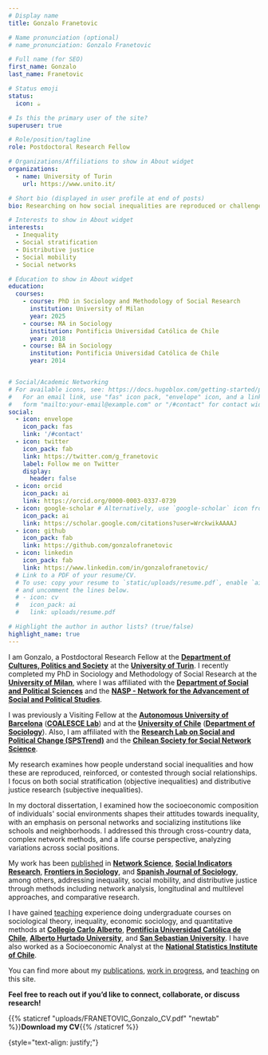 ```yaml
---
# Display name
title: Gonzalo Franetovic

# Name pronunciation (optional)
# name_pronunciation: Gonzalo Franetovic

# Full name (for SEO)
first_name: Gonzalo
last_name: Franetovic

# Status emoji
status:
  icon: ☕️

# Is this the primary user of the site?
superuser: true

# Role/position/tagline
role: Postdoctoral Research Fellow

# Organizations/Affiliations to show in About widget
organizations:
  - name: University of Turin
    url: https://www.unito.it/

# Short bio (displayed in user profile at end of posts)
bio: Researching on how social inequalities are reproduced or challenged through social relationships.

# Interests to show in About widget
interests:
  - Inequality
  - Social stratification
  - Distributive justice
  - Social mobility
  - Social networks

# Education to show in About widget
education:
  courses:
    - course: PhD in Sociology and Methodology of Social Research
      institution: University of Milan
      year: 2025
    - course: MA in Sociology
      institution: Pontificia Universidad Católica de Chile
      year: 2018
    - course: BA in Sociology
      institution: Pontificia Universidad Católica de Chile
      year: 2014


# Social/Academic Networking
# For available icons, see: https://docs.hugoblox.com/getting-started/page-builder/#icons
#   For an email link, use "fas" icon pack, "envelope" icon, and a link in the
#   form "mailto:your-email@example.com" or "/#contact" for contact widget.
social:
  - icon: envelope
    icon_pack: fas
    link: '/#contact'
  - icon: twitter
    icon_pack: fab
    link: https://twitter.com/g_franetovic
    label: Follow me on Twitter
    display:
      header: false
  - icon: orcid
    icon_pack: ai
    link: https://orcid.org/0000-0003-0337-0739
  - icon: google-scholar # Alternatively, use `google-scholar` icon from `ai` icon pack
    icon_pack: ai
    link: https://scholar.google.com/citations?user=WrckwikAAAAJ
  - icon: github
    icon_pack: fab
    link: https://github.com/gonzalofranetovic
  - icon: linkedin
    icon_pack: fab
    link: https://www.linkedin.com/in/gonzalofranetovic/
  # Link to a PDF of your resume/CV.
  # To use: copy your resume to `static/uploads/resume.pdf`, enable `ai` icons in `params.yaml`,
  # and uncomment the lines below.
  # - icon: cv
  #   icon_pack: ai
  #   link: uploads/resume.pdf

# Highlight the author in author lists? (true/false)
highlight_name: true
---
```



I am Gonzalo, a Postdoctoral Research Fellow at the **[Department of Cultures, Politics and Society](https://www.socialsciences-cps.unito.it/do/home.pl)** at the **[University of Turin](https://en.unito.it/)**. I recently completed my PhD in Sociology and Methodology of Social Research at the **[University of Milan](https://www.unimi.it/en)**, where I was affiliated with the **[Department of Social and Political Sciences](https://www.unimi.it/en/ugov/ou-structure/department-social-and-political-sciences)** and the **[NASP - Network for the Advancement of Social and Political Studies](https://www.nasp.eu/)**.

I was previously a Visiting Fellow at the **[Autonomous University of Barcelona](https://www.uab.cat/)** (**[COALESCE Lab](http://coalesce-lab.com/en)**) and at the **[University of Chile](https://uchile.cl/)** (**[Department of Sociology](https://facso.uchile.cl/sociologia)**). Also, I am affiliated with the **[Research Lab on Social and Political Change (SPSTrend)](https://www.spstrend.it/)** and the **[Chilean Society for Social Network Science](https://www.chisocnet.org/)**.

My research examines how people understand social inequalities and how these are reproduced, reinforced, or contested through social relationships. I focus on both social stratification (objective inequalities) and distributive justice research (subjective inequalities).

In my doctoral dissertation, I examined how the socioeconomic composition of individuals' social environments shapes their attitudes towards inequality, with an emphasis on personal networks and socializing institutions like schools and neighborhoods. I addressed this through cross-country data, complex network methods, and a life course perspective, analyzing variations across social positions.

My work has been [published](/#publications) in **[Network Science](https://doi.org/10.1017/nws.2025.10004)**, **[Social Indicators Research](https://doi.org/10.1007/s11205-024-03352-5)**, **[Frontiers in Sociology](https://doi.org/10.3389/fsoc.2022.806458)**, and **[Spanish Journal of Sociology](https://doi.org/10.22325/fes/res.2020.33)**, among others, addressing inequality, social mobility, and distributive justice through methods including network analysis, longitudinal and multilevel approaches, and comparative research.

I have gained [teaching](/#teaching) experience doing undergraduate courses on sociological theory, inequality, economic sociology, and quantitative methods at **[Collegio Carlo Alberto](https://www.carloalberto.org/)**, **[Pontificia Universidad Católica de Chile](https://www.uc.cl/)**, **[Alberto Hurtado University](https://www.uahurtado.cl/)**, and **[San Sebastian University](https://www.uss.cl/)**. I have also worked as a Socioeconomic Analyst at the **[National Statistics Institute of Chile](https://www.ine.cl/)**.

You can find more about my [publications](/#publications), [work in progress](/#projects), and [teaching](/#teaching) on this site.

**Feel free to reach out if you’d like to connect, collaborate, or discuss research!**

{{% staticref "uploads/FRANETOVIC_Gonzalo_CV.pdf" "newtab" %}}<strong>Download my CV</strong>{{% /staticref %}}

{style="text-align: justify;"}

